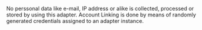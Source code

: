 No perssonal data like e-mail, IP address or alike is collected, processed or stored by using this adapter.
Account Linking is done by means of randomly generated credentials assigned to an adapter instance.
